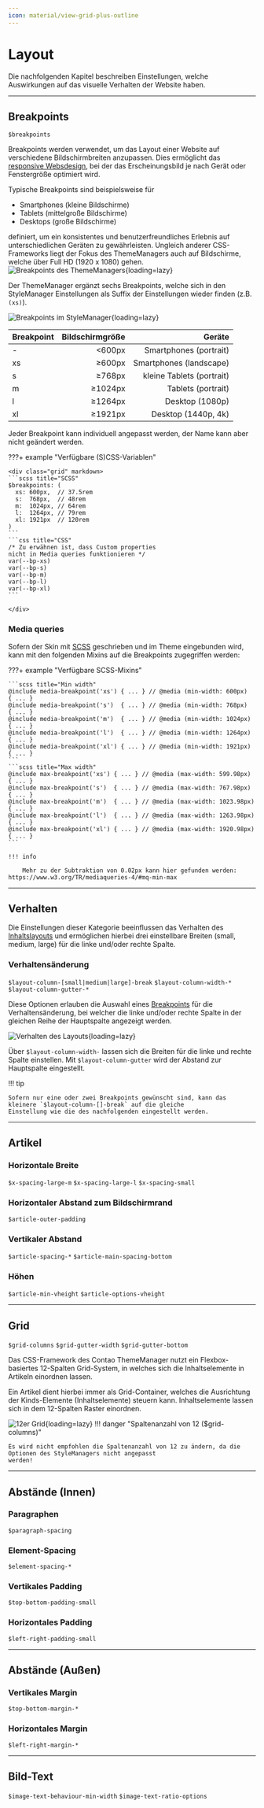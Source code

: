 ```yaml
---
icon: material/view-grid-plus-outline
---
```


# Layout

Die nachfolgenden Kapitel beschreiben Einstellungen, welche Auswirkungen auf das visuelle Verhalten der Website haben.

___

## Breakpoints

`$breakpoints`

Breakpoints werden verwendet, um das Layout einer Website auf verschiedene Bildschirmbreiten anzupassen. Dies ermöglicht
das [responsive Websdesign](https://de.wikipedia.org/wiki/Responsive_Webdesign), bei der das Erscheinungsbild je nach
Gerät oder Fenstergröße optimiert wird.

Typische Breakpoints sind beispielsweise für

- Smartphones (kleine Bildschirme)
- Tablets (mittelgroße Bildschirme)
- Desktops (große Bildschirme)

definiert, um ein konsistentes und benutzerfreundliches Erlebnis auf unterschiedlichen Geräten zu gewährleisten.
Ungleich anderer CSS-Frameworks liegt der Fokus des ThemeManagers auch auf Bildschirme, welche über Full HD
(1920 x 1080) gehen.
![Breakpoints des ThemeManagers](../../../../assets/configuration/layout/grid-breakpoints.png){loading=lazy}

Der ThemeManager ergänzt sechs Breakpoints, welche sich in den StyleManager Einstellungen als Suffix der Einstellungen
wieder finden (z.B. `(xs)`).

![Breakpoints im StyleManager](../../../../assets/configuration/layout/stylemanager-breakpoints.png){loading=lazy}

| Breakpoint | Bildschirmgröße |                    Geräte |
|------------|----------------:|--------------------------:|
| -          |          <600px |    Smartphones (portrait) |
| xs         |          ≥600px |   Smartphones (landscape) |
| s          |          ≥768px | kleine Tablets (portrait) |
| m          |         ≥1024px |        Tablets (portrait) |
| l          |         ≥1264px |           Desktop (1080p) |
| xl         |         ≥1921px |       Desktop (1440p, 4k) |

Jeder Breakpoint kann individuell angepasst werden, der Name kann aber nicht geändert werden.

???+ example "Verfügbare (S)CSS-Variablen"

    <div class="grid" markdown>
    ```scss title="SCSS"
    $breakpoints: (
      xs: 600px,  // 37.5rem
      s:  768px,  // 48rem
      m:  1024px, // 64rem
      l:  1264px, // 79rem
      xl: 1921px  // 120rem
    )
    ```
    ```css title="CSS"
    /* Zu erwähnen ist, dass Custom properties
    nicht in Media queries funktionieren */
    var(--bp-xs)
    var(--bp-s)
    var(--bp-m)
    var(--bp-l)
    var(--bp-xl)
    ```

    </div>

### Media queries

Sofern der Skin mit [SCSS](https://sass-lang.com/guide/) geschrieben und im Theme eingebunden wird, kann mit den
folgenden Mixins auf die Breakpoints zugegriffen werden:

???+ example "Verfügbare SCSS-Mixins"

    ```scss title="Min width"
    @include media-breakpoint('xs') { ... } // @media (min-width: 600px)  { ... }
    @include media-breakpoint('s')  { ... } // @media (min-width: 768px)  { ... }
    @include media-breakpoint('m')  { ... } // @media (min-width: 1024px) { ... }
    @include media-breakpoint('l')  { ... } // @media (min-width: 1264px) { ... }
    @include media-breakpoint('xl') { ... } // @media (min-width: 1921px) { ... }
    ```
    ```scss title="Max width"
    @include max-breakpoint('xs') { ... } // @media (max-width: 599.98px)  { ... }
    @include max-breakpoint('s')  { ... } // @media (max-width: 767.98px)  { ... }
    @include max-breakpoint('m')  { ... } // @media (max-width: 1023.98px) { ... }
    @include max-breakpoint('l')  { ... } // @media (max-width: 1263.98px) { ... }
    @include max-breakpoint('xl') { ... } // @media (max-width: 1920.98px) { ... }
    ```

    !!! info
    
        Mehr zu der Subtraktion von 0.02px kann hier gefunden werden: https://www.w3.org/TR/mediaqueries-4/#mq-min-max

___

## Verhalten

Die Einstellungen dieser Kategorie beeinflussen das Verhalten des
[Inhaltslayouts](../../installation/setup.md#inhaltslayout) und ermöglichen hierbei drei einstellbare Breiten
(small, medium, large) für die linke und/oder rechte Spalte.

### Verhaltensänderung

`$layout-column-[small|medium|large]-break` `$layout-column-width-*` `$layout-column-gutter-*`

Diese Optionen erlauben die Auswahl eines [Breakpoints](#breakpoints) für die Verhaltensänderung, bei welcher die linke
und/oder rechte Spalte in der gleichen Reihe der Hauptspalte angezeigt werden.

![Verhalten des Layouts](../../../../assets/configuration/layout/layout-behavior.png){loading=lazy}

Über `$layout-column-width-` lassen sich die Breiten für die linke und rechte Spalte einstellen. Mit
`$layout-column-gutter` wird der Abstand zur Hauptspalte eingestellt.

!!! tip

    Sofern nur eine oder zwei Breakpoints gewünscht sind, kann das kleinere `$layout-column-[]-break` auf die gleiche
    Einstellung wie die des nachfolgenden eingestellt werden.

___

## Artikel

### Horizontale Breite

`$x-spacing-large-m` `$x-spacing-large-l` `$x-spacing-small`

### Horizontaler Abstand zum Bildschirmrand

`$article-outer-padding`

### Vertikaler Abstand

`$article-spacing-*` `$article-main-spacing-bottom`

### Höhen

`$article-min-vheight` `$article-options-vheight`

___

## Grid

`$grid-columns` `$grid-gutter-width` `$grid-gutter-bottom`

Das CSS-Framework des Contao ThemeManager nutzt ein Flexbox-basiertes 12-Spalten Grid-System, in welches sich die
Inhaltselemente in Artikeln einordnen lassen.

Ein Artikel dient hierbei immer als Grid-Container, welches die Ausrichtung der Kinds-Elemente (Inhaltselemente)
steuern kann. Inhaltselemente lassen sich in dem 12-Spalten Raster einordnen.

![12er Grid](../../../../assets/configuration/layout/grid-columns-12.png){loading=lazy}
!!! danger "Spaltenanzahl von 12 ($grid-columns)"

    Es wird nicht empfohlen die Spaltenanzahl von 12 zu ändern, da die Optionen des StyleManagers nicht angepasst
    werden!

___

## Abstände (Innen)

### Paragraphen

`$paragraph-spacing`

### Element-Spacing

`$element-spacing-*`

### Vertikales Padding

`$top-bottom-padding-small`

### Horizontales Padding

`$left-right-padding-small`

___

## Abstände (Außen)

### Vertikales Margin

`$top-bottom-margin-*`

### Horizontales Margin 

`$left-right-margin-*`

___

## Bild-Text

`$image-text-behaviour-min-width` `$image-text-ratio-options`